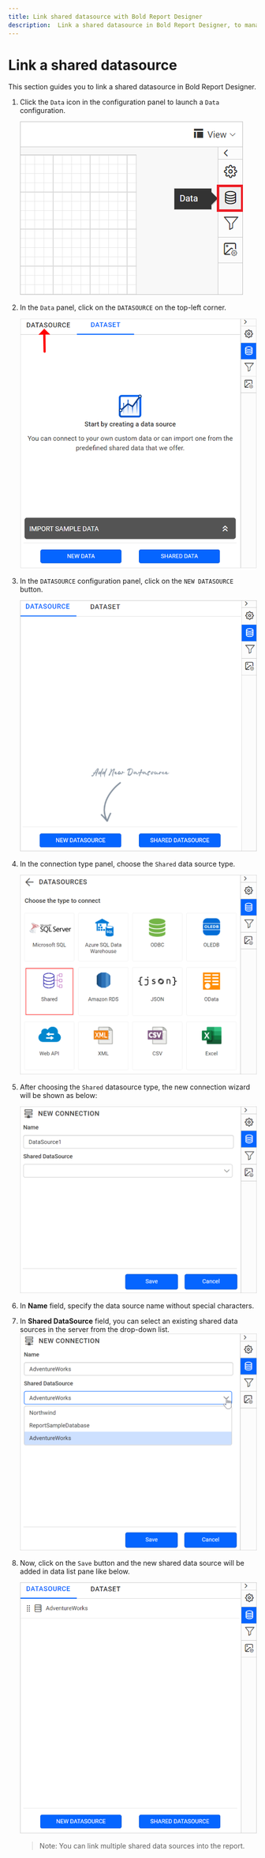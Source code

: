 ```yaml
---
title: Link shared datasource with Bold Report Designer
description:  Link a shared datasource in Bold Report Designer, to manage data source properties that often change.
---
```


# Link a shared datasource

This section guides you to link a shared datasource in Bold Report Designer.

1. Click the `Data` icon in the configuration panel to launch a `Data` configuration.

   ![Data icon configuration panel](/static/assets/on-premise/images/report-designer/manage-data/datasource/data-icon-configuration-panel.png '#width=403px')

2. In the `Data` panel, click on the `DATASOURCE` on the top-left corner.

   ![Data panel switcher icon](/static/assets/on-premise/images/report-designer/manage-data/datasource/data-panel-switcher-icon.png '#width=540px')

3. In the `DATASOURCE` configuration panel, click on the `NEW DATASOURCE` button.

   ![New data source panel](/static/assets/on-premise/images/report-designer/manage-data/datasource/new-data-source-panel.PNG '#width=540px')

4. In the connection type panel, choose the `Shared` data source type.

   ![Connection types shared data](/static/assets/on-premise/images/report-designer/manage-data/datasource/connection-types-shared-data.png '#width=540px')

5. After choosing  the `Shared` datasource type, the new connection wizard will be shown as below:

   ![Shared data source fields](/static/assets/on-premise/images/report-designer/manage-data/datasource/shared-data-source-fields.png '#width=540px')

6. In **Name** field, specify the data source name without special characters.

7. In **Shared DataSource** field, you can select an existing shared data sources in the server from the drop-down list.
![New connection panel](/static/assets/on-premise/images/report-designer/manage-data/datasource/save-new-shared-data-source.png '#width=540px')
8. Now, click on the `Save` button and the new shared data source will be added in data list pane like below.

   ![Data source list view](/static/assets/on-premise/images/report-designer/manage-data/datasource/data-source-list-view.png '#width=540px')

   > Note: You can link multiple shared data sources into the report.